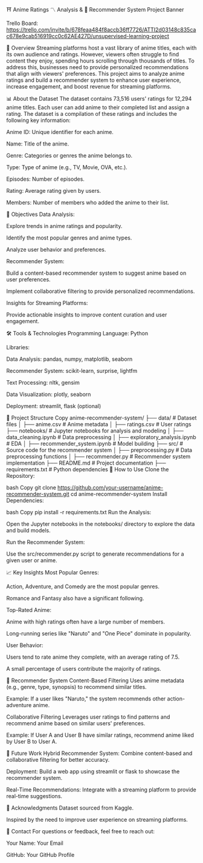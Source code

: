 ⛩️ Anime Ratings 〽️ Analysis & 🤖 Recommender System
Project Banner

Trello Board: https://trello.com/invite/b/678feaa484f8accb36ff7726/ATTI2d03148c835cac678e9cab516919cc0c62AE427D/unsupervised-learning-project

📜 Overview
Streaming platforms host a vast library of anime titles, each with its own audience and ratings. However, viewers often struggle to find content they enjoy, spending hours scrolling through thousands of titles. To address this, businesses need to provide personalized recommendations that align with viewers' preferences. This project aims to analyze anime ratings and build a recommender system to enhance user experience, increase engagement, and boost revenue for streaming platforms.

📊 About the Dataset
The dataset contains 73,516 users' ratings for 12,294 anime titles. Each user can add anime to their completed list and assign a rating. The dataset is a compilation of these ratings and includes the following key information:

Anime ID: Unique identifier for each anime.

Name: Title of the anime.

Genre: Categories or genres the anime belongs to.

Type: Type of anime (e.g., TV, Movie, OVA, etc.).

Episodes: Number of episodes.

Rating: Average rating given by users.

Members: Number of members who added the anime to their list.

🎯 Objectives
Data Analysis:

Explore trends in anime ratings and popularity.

Identify the most popular genres and anime types.

Analyze user behavior and preferences.

Recommender System:

Build a content-based recommender system to suggest anime based on user preferences.

Implement collaborative filtering to provide personalized recommendations.

Insights for Streaming Platforms:

Provide actionable insights to improve content curation and user engagement.

🛠️ Tools & Technologies
Programming Language: Python

Libraries:

Data Analysis: pandas, numpy, matplotlib, seaborn

Recommender System: scikit-learn, surprise, lightfm

Text Processing: nltk, gensim

Data Visualization: plotly, seaborn

Deployment: streamlit, flask (optional)

📂 Project Structure
Copy
anime-recommender-system/
├── data/                    # Dataset files
│   ├── anime.csv            # Anime metadata
│   ├── ratings.csv          # User ratings
├── notebooks/               # Jupyter notebooks for analysis and modeling
│   ├── data_cleaning.ipynb  # Data preprocessing
│   ├── exploratory_analysis.ipynb  # EDA
│   ├── recommender_system.ipynb  # Model building
├── src/                     # Source code for the recommender system
│   ├── preprocessing.py     # Data preprocessing functions
│   ├── recommender.py       # Recommender system implementation
├── README.md                # Project documentation
├── requirements.txt         # Python dependencies
🚀 How to Use
Clone the Repository:

bash
Copy
git clone https://github.com/your-username/anime-recommender-system.git
cd anime-recommender-system
Install Dependencies:

bash
Copy
pip install -r requirements.txt
Run the Analysis:

Open the Jupyter notebooks in the notebooks/ directory to explore the data and build models.

Run the Recommender System:

Use the src/recommender.py script to generate recommendations for a given user or anime.

📈 Key Insights
Most Popular Genres:

Action, Adventure, and Comedy are the most popular genres.

Romance and Fantasy also have a significant following.

Top-Rated Anime:

Anime with high ratings often have a large number of members.

Long-running series like "Naruto" and "One Piece" dominate in popularity.

User Behavior:

Users tend to rate anime they complete, with an average rating of 7.5.

A small percentage of users contribute the majority of ratings.

🤖 Recommender System
Content-Based Filtering
Uses anime metadata (e.g., genre, type, synopsis) to recommend similar titles.

Example: If a user likes "Naruto," the system recommends other action-adventure anime.

Collaborative Filtering
Leverages user ratings to find patterns and recommend anime based on similar users' preferences.

Example: If User A and User B have similar ratings, recommend anime liked by User B to User A.

📝 Future Work
Hybrid Recommender System: Combine content-based and collaborative filtering for better accuracy.

Deployment: Build a web app using streamlit or flask to showcase the recommender system.

Real-Time Recommendations: Integrate with a streaming platform to provide real-time suggestions.

🙏 Acknowledgments
Dataset sourced from Kaggle.

Inspired by the need to improve user experience on streaming platforms.

📧 Contact
For questions or feedback, feel free to reach out:

Your Name: Your Email

GitHub: Your GitHub Profile

